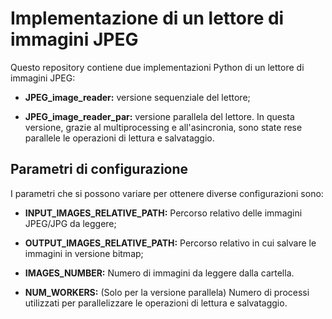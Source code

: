 # Implementazione di un lettore di immagini JPEG

Questo repository contiene due implementazioni Python di un lettore di immagini JPEG:

- **JPEG_image_reader:** versione sequenziale del lettore;
   
- **JPEG_image_reader_par:** versione parallela del lettore. In questa versione, grazie al multiprocessing e all'asincronia, sono state rese parallele le operazioni di lettura e salvataggio.

## Parametri di configurazione
I parametri che si possono variare per ottenere diverse configurazioni sono:

- **INPUT_IMAGES_RELATIVE_PATH:** Percorso relativo delle immagini JPEG/JPG da leggere;

- **OUTPUT_IMAGES_RELATIVE_PATH:** Percorso relativo in cui salvare le immagini in versione bitmap;

- **IMAGES_NUMBER:** Numero di immagini da leggere dalla cartella.

- **NUM_WORKERS:** (Solo per la versione parallela) Numero di processi utilizzati per parallelizzare le operazioni di lettura e salvataggio.
